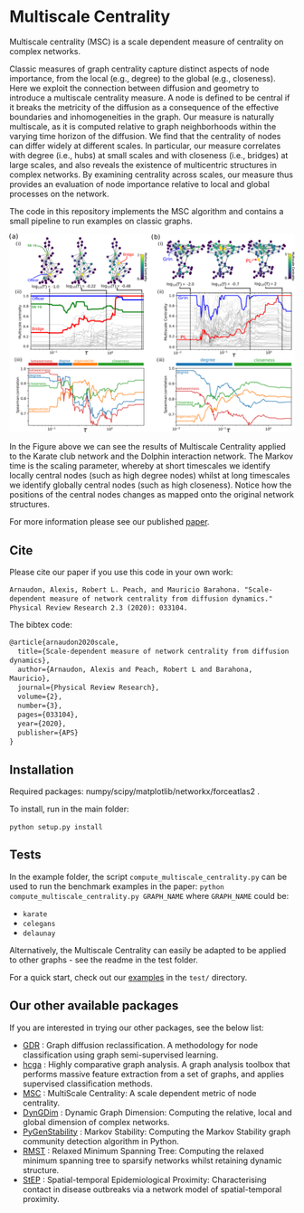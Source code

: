 Multiscale Centrality
=====================

Multiscale centrality (MSC) is a scale dependent measure of centrality on complex networks. 

Classic measures of graph centrality capture distinct aspects of node importance, from the local (e.g., degree) to the global (e.g., closeness). Here we exploit the connection between diffusion and geometry to introduce a multiscale centrality measure. A node is defined to be central if it breaks the metricity of the diffusion as a consequence of the effective boundaries and inhomogeneities in the graph. Our measure is naturally multiscale, as it is computed relative to graph neighborhoods within the varying time horizon of the diffusion. We find that the centrality of nodes can differ widely at different scales. In particular, our measure correlates with degree (i.e., hubs) at small scales and with closeness (i.e., bridges) at large scales, and also reveals the existence of multicentric structures in complex networks. By examining centrality across scales, our measure thus provides an evaluation of node importance relative to local and global processes on the network.


The code in this repository implements the MSC algorithm and contains a small pipeline to run examples on classic graphs. 


<p align="center">
  <img src="doc/figure_msc.png" width="800" />
</p>

In the Figure above we can see the results of Multiscale Centrality applied to the Karate club network and the Dolphin interaction network. The Markov time is the scaling parameter, whereby at short timescales we identify locally central nodes (such as high degree nodes) whilst at long timescales we identify globally central nodes (such as high closeness). Notice how the positions of the central nodes changes as mapped onto the original network structures.


For more information please see our published [paper](https://journals.aps.org/prresearch/abstract/10.1103/PhysRevResearch.2.033104).


## Cite

Please cite our paper if you use this code in your own work:

```
Arnaudon, Alexis, Robert L. Peach, and Mauricio Barahona. "Scale-dependent measure of network centrality from diffusion dynamics." Physical Review Research 2.3 (2020): 033104.
```

The bibtex code:

```
@article{arnaudon2020scale,
  title={Scale-dependent measure of network centrality from diffusion dynamics},
  author={Arnaudon, Alexis and Peach, Robert L and Barahona, Mauricio},
  journal={Physical Review Research},
  volume={2},
  number={3},
  pages={033104},
  year={2020},
  publisher={APS}
}
```

## Installation

Required packages: numpy/scipy/matplotlib/networkx/forceatlas2 . 

To install, run in the main folder:

```python setup.py install```

## Tests

In the example folder, the script ``compute_multiscale_centrality.py`` can be used to run the benchmark examples in the paper:
```python compute_multiscale_centrality.py GRAPH_NAME```
where ``GRAPH_NAME`` could be:
* ``karate``
* ``celegans``
* ``delaunay``


Alternatively, the Multiscale Centrality can easily be adapted to be applied to other graphs - see the readme in the test folder.  

For a quick start, check out our [examples](https://github.com/barahona-research-group/MultiscaleCentrality/tree/master/test) in the `test/` directory.



## Our other available packages

If you are interested in trying our other packages, see the below list:
* [GDR](https://github.com/barahona-research-group/GDR) : Graph diffusion reclassification. A methodology for node classification using graph semi-supervised learning.
* [hcga](https://github.com/barahona-research-group/hcga) : Highly comparative graph analysis. A graph analysis toolbox that performs massive feature extraction from a set of graphs, and applies supervised classification methods.
* [MSC](https://github.com/barahona-research-group/MultiscaleCentrality) : MultiScale Centrality: A scale dependent metric of node centrality.
* [DynGDim](https://github.com/barahona-research-group/DynGDim) : Dynamic Graph Dimension: Computing the relative, local and global dimension of complex networks.
* [PyGenStability](https://github.com/barahona-research-group/PyGenStability) : Markov Stability: Computing the Markov Stability graph community detection algorithm in Python.
* [RMST](https://github.com/barahona-research-group/RMST) : Relaxed Minimum Spanning Tree: Computing the relaxed minimum spanning tree to sparsify networks whilst retaining dynamic structure.
* [StEP](https://github.com/barahona-research-group/StEP) :  Spatial-temporal Epidemiological Proximity: Characterising contact in disease outbreaks via a network model of spatial-temporal proximity.


